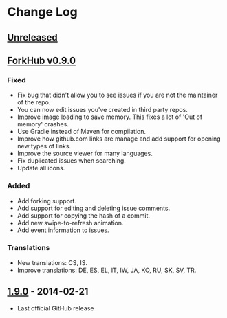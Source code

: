 # Change Log

## [Unreleased]

## [ForkHub v0.9.0]

### Fixed
- Fix bug that didn't allow you to see issues if you are not the maintainer of the repo.
- You can now edit issues you've created in third party repos.
- Improve image loading to save memory. This fixes a lot of 'Out of memory' crashes.
- Use Gradle instead of Maven for compilation.
- Improve how github.com links are manage and add support for opening new types of links.
- Improve the source viewer for many languages.
- Fix duplicated issues when searching.
- Update all icons.

### Added
- Add forking support.
- Add support for editing and deleting issue comments.
- Add support for copying the hash of a commit.
- Add new swipe-to-refresh animation.
- Add event information to issues.

### Translations
- New translations: CS, IS.
- Improve translations: DE, ES, EL, IT, IW, JA, KO, RU, SK, SV, TR.

## [1.9.0] - 2014-02-21

- Last official GitHub release

[Unreleased]: https://github.com/jonan/ForkHub/compare/ForkHub-v0.9.0...master
[ForkHub v0.9.0]: https://github.com/jonan/ForkHub/compare/1.9.0...ForkHub-v0.9.0
[1.9.0]: https://github.com/jonan/ForkHub/releases/tag/1.9.0

